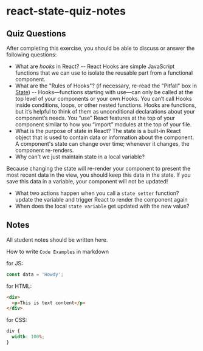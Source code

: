 # react-state-quiz-notes

## Quiz Questions

After completing this exercise, you should be able to discuss or answer the following questions:

- What are _hooks_ in React?
  -- React Hooks are simple JavaScript functions that we can use to isolate the reusable part from a functional component.
- What are the "Rules of Hooks"? (if necessary, re-read the "Pitfall" box in [State](https://react.dev/learn/state-a-components-memory))
  -- Hooks—functions starting with use—can only be called at the top level of your components or your own Hooks. You can’t call Hooks inside conditions, loops, or other nested functions. Hooks are functions, but it’s helpful to think of them as unconditional declarations about your component’s needs. You “use” React features at the top of your component similar to how you “import” modules at the top of your file.
- What is the purpose of state in React?
  The state is a built-in React object that is used to contain data or information about the component. A component's state can change over time; whenever it changes, the component re-renders.
- Why can't we just maintain state in a local variable?

Because changing the state will re-render your component to present the most recent data in the view, you should keep this data in the state. If you save this data in a variable, your component will not be updated!

- What two actions happen when you call a `state setter` function?
  update the variable and trigger React to render the component again
- When does the local `state variable` get updated with the new value?

## Notes

All student notes should be written here.

How to write `Code Examples` in markdown

for JS:

```javascript
const data = 'Howdy';
```

for HTML:

```html
<div>
  <p>This is text content</p>
</div>
```

for CSS:

```css
div {
  width: 100%;
}
```
